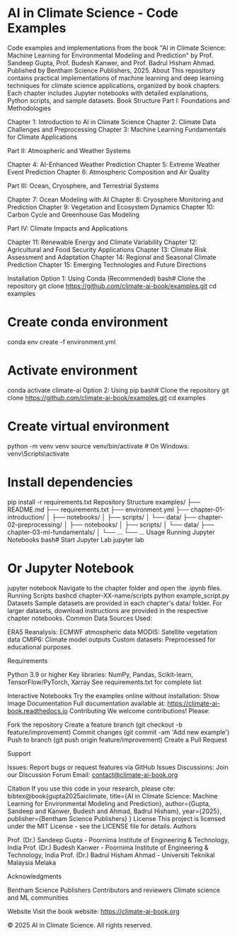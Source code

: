 
# AI in Climate Science - Code Examples
Code examples and implementations from the book "AI in Climate Science: Machine Learning for Environmental Modeling and Prediction" by Prof. Sandeep Gupta, Prof. Budesh Kanwer, and Prof. Badrul Hisham Ahmad.
Published by Bentham Science Publishers, 2025.
About
This repository contains practical implementations of machine learning and deep learning techniques for climate science applications, organized by book chapters. Each chapter includes Jupyter notebooks with detailed explanations, Python scripts, and sample datasets.
Book Structure
Part I: Foundations and Methodologies

Chapter 1: Introduction to AI in Climate Science
Chapter 2: Climate Data Challenges and Preprocessing
Chapter 3: Machine Learning Fundamentals for Climate Applications

Part II: Atmospheric and Weather Systems

Chapter 4: AI-Enhanced Weather Prediction
Chapter 5: Extreme Weather Event Prediction
Chapter 6: Atmospheric Composition and Air Quality

Part III: Ocean, Cryosphere, and Terrestrial Systems

Chapter 7: Ocean Modeling with AI
Chapter 8: Cryosphere Monitoring and Prediction
Chapter 9: Vegetation and Ecosystem Dynamics
Chapter 10: Carbon Cycle and Greenhouse Gas Modeling

Part IV: Climate Impacts and Applications

Chapter 11: Renewable Energy and Climate Variability
Chapter 12: Agricultural and Food Security Applications
Chapter 13: Climate Risk Assessment and Adaptation
Chapter 14: Regional and Seasonal Climate Prediction
Chapter 15: Emerging Technologies and Future Directions

Installation
Option 1: Using Conda (Recommended)
bash# Clone the repository
git clone https://github.com/climate-ai-book/examples.git
cd examples

# Create conda environment
conda env create -f environment.yml

# Activate environment
conda activate climate-ai
Option 2: Using pip
bash# Clone the repository
git clone https://github.com/climate-ai-book/examples.git
cd examples

# Create virtual environment
python -m venv venv
source venv/bin/activate  # On Windows: venv\Scripts\activate

# Install dependencies
pip install -r requirements.txt
Repository Structure
examples/
├── README.md
├── requirements.txt
├── environment.yml
├── chapter-01-introduction/
│   ├── notebooks/
│   ├── scripts/
│   └── data/
├── chapter-02-preprocessing/
│   ├── notebooks/
│   ├── scripts/
│   └── data/
├── chapter-03-ml-fundamentals/
│   └── ...
└── ...
Usage
Running Jupyter Notebooks
bash# Start Jupyter Lab
jupyter lab

# Or Jupyter Notebook
jupyter notebook
Navigate to the chapter folder and open the .ipynb files.
Running Scripts
bashcd chapter-XX-name/scripts
python example_script.py
Datasets
Sample datasets are provided in each chapter's data/ folder. For larger datasets, download instructions are provided in the respective chapter notebooks.
Common Data Sources Used:

ERA5 Reanalysis: ECMWF atmospheric data
MODIS: Satellite vegetation data
CMIP6: Climate model outputs
Custom datasets: Preprocessed for educational purposes

Requirements

Python 3.9 or higher
Key libraries: NumPy, Pandas, Scikit-learn, TensorFlow/PyTorch, Xarray
See requirements.txt for complete list

Interactive Notebooks
Try the examples online without installation:
Show Image
Documentation
Full documentation available at: https://climate-ai-book.readthedocs.io
Contributing
We welcome contributions! Please:

Fork the repository
Create a feature branch (git checkout -b feature/improvement)
Commit changes (git commit -am 'Add new example')
Push to branch (git push origin feature/improvement)
Create a Pull Request

Support

Issues: Report bugs or request features via GitHub Issues
Discussions: Join our Discussion Forum
Email: contact@climate-ai-book.org

Citation
If you use this code in your research, please cite:
bibtex@book{gupta2025aiclimate,
  title={AI in Climate Science: Machine Learning for Environmental Modeling and Prediction},
  author={Gupta, Sandeep and Kanwer, Budesh and Ahmad, Badrul Hisham},
  year={2025},
  publisher={Bentham Science Publishers}
}
License
This project is licensed under the MIT License - see the LICENSE file for details.
Authors

Prof. (Dr.) Sandeep Gupta - Poornima Institute of Engineering & Technology, India
Prof. (Dr.) Budesh Kanwer - Poornima Institute of Engineering & Technology, India
Prof. (Dr.) Badrul Hisham Ahmad - Universiti Teknikal Malaysia Melaka

Acknowledgments

Bentham Science Publishers
Contributors and reviewers
Climate science and ML communities

Website
Visit the book website: https://climate-ai-book.org

© 2025 AI in Climate Science. All rights reserved.
